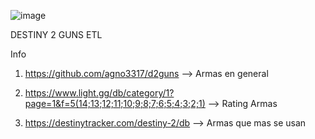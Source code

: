 ![image](https://user-images.githubusercontent.com/110235113/187956158-b50a4fce-2535-4c57-9d4f-6802e5967a85.png)

DESTINY 2 GUNS ETL

Info

1. https://github.com/agno3317/d2guns --> Armas en general


2. https://www.light.gg/db/category/1?page=1&f=5(14;13;12;11;10;9;8;7;6;5;4;3;2;1) --> Rating Armas

3. https://destinytracker.com/destiny-2/db --> Armas que mas se usan

